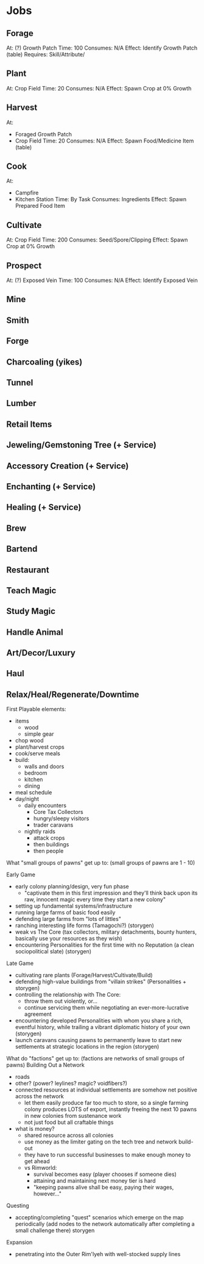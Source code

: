 # Jobs

## Forage

At: (?) Growth Patch
Time: 100
Consumes: N/A
Effect: Identify Growth Patch (table)
Requires: Skill/Attribute/

## Plant

At: Crop Field
Time: 20
Consumes: N/A
Effect: Spawn Crop at 0% Growth

## Harvest

At:
- Foraged Growth Patch
- Crop Field
Time: 20
Consumes: N/A
Effect: Spawn Food/Medicine Item (table)

## Cook

At:
- Campfire
- Kitchen Station
Time: By Task
Consumes: Ingredients
Effect: Spawn Prepared Food Item

## Cultivate

At: Crop Field
Time: 200
Consumes: Seed/Spore/Clipping
Effect: Spawn Crop at 0% Growth

## Prospect

At: (?) Exposed Vein
Time: 100
Consumes: N/A
Effect: Identify Exposed Vein

## Mine
## Smith
## Forge
## Charcoaling (yikes)
## Tunnel
## Lumber
## Retail Items
## Jeweling/Gemstoning Tree (+ Service)
## Accessory Creation (+ Service)
## Enchanting (+ Service)
## Healing (+ Service)
## Brew
## Bartend
## Restaurant
## Teach Magic
## Study Magic
## Handle Animal
## Art/Decor/Luxury

## Haul
## Relax/Heal/Regenerate/Downtime


First Playable elements:
- items
  - wood
  - simple gear
- chop wood
- plant/harvest crops
- cook/serve meals
- build:
  - walls and doors
  - bedroom
  - kitchen
  - dining
- meal schedule
- day/night
  - daily encounters
    - Core Tax Collectors
    - hungry/sleepy visitors
    - trader caravans
  - nightly raids
    - attack crops
    - then buildings
    - then people


What "small groups of pawns" get up to:
(small groups of pawns are 1 - 10)

Early Game
- early colony planning/design, very fun phase
  - "captivate them in this first impression and they'll think back upon its raw, innocent magic every time they start a new colony"
- setting up fundamental systems/infrastructure
- running large farms of basic food easily
- defending large farms from "lots of littles"
- ranching interesting life forms (Tamagochi?) (storygen)
- weak vs The Core (tax collectors, military detachments, bounty hunters, basically use your resources as they wish)
- encountering Personalities for the first time with no Reputation (a clean sociopolitical slate) (storygen)

Late Game
- cultivating rare plants (Forage/Harvest/Cultivate/Build)
- defending high-value buildings from "villain strikes" (Personalities + storygen)
- controlling the relationship with The Core:
  - throw them out violently, or...
  - continue servicing them while negotiating an ever-more-lucrative agreement
- encountering developed Personalities with whom you share a rich, eventful history, while trailing a vibrant diplomatic history of your own (storygen)
- launch caravans causing pawns to permanently leave to start new settlements at strategic locations in the region (storygen)


What do "factions" get up to:
(factions are networks of small groups of pawns)
Building Out a Network
  - roads
  - other? (power? leylines? magic? voidfibers?)
  - connected resources at individual settlements are somehow net positive across the network
    - let them easily produce far too much to store, so a single farming colony produces LOTS of export, instantly freeing the next 10 pawns in new colonies from sustenance work
    - not just food but all craftable things
  - what is money?
    - shared resource across all colonies
    - use money as the limiter gating on the tech tree and network build-out
    - they have to run successful businesses to make enough money to get ahead
    - vs Rimworld:
      - survival becomes easy (player chooses if someone dies)
      - attaining and maintaining next money tier is hard
      - "keeping pawns alive shall be easy, paying their wages, however..."

Questing
  - accepting/completing "quest" scenarios which emerge on the map periodically (add nodes to the network automatically after completing a small challenge there) storygen

Expansion
  - penetrating into the Outer Rim'lyeh with well-stocked supply lines
